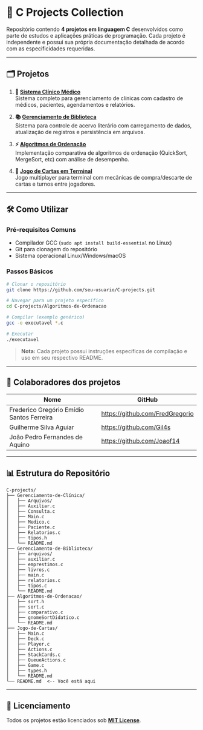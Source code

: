 # 🚀 C Projects Collection

Repositório contendo **4 projetos em linguagem C** desenvolvidos como parte de estudos e aplicações práticas de programação. Cada projeto é independente e possui sua própria documentação detalhada de acordo com as especificidades requeridas.

---

## 🗂️ Projetos

1. **🏥 [Sistema Clínico Médico](/Gerenciamento-de-Clínica)**  
   Sistema completo para gerenciamento de clínicas com cadastro de médicos, pacientes, agendamentos e relatórios.

2. **📚 [Gerenciamento de Biblioteca](/Gerenciamento-de-Biblioteca)**  
   Sistema para controle de acervo literário com carregamento de dados, atualização de registros e persistência em arquivos.

3. **⚡ [Algoritmos de Ordenação](/Algoritmos-de-Ordenacao)**  
   Implementação comparativa de algoritmos de ordenação (QuickSort, MergeSort, etc) com análise de desempenho.

4. **🎴 [Jogo de Cartas em Terminal](/Jogo-de-Cartas)**  
   Jogo multiplayer para terminal com mecânicas de compra/descarte de cartas e turnos entre jogadores.

---

## 🛠️ Como Utilizar

### Pré-requisitos Comuns
- Compilador GCC (`sudo apt install build-essential` no Linux)
- Git para clonagem do repositório
- Sistema operacional Linux/Windows/macOS

### Passos Básicos
```bash
# Clonar o repositório
git clone https://github.com/seu-usuario/C-projects.git

# Navegar para um projeto específico
cd C-projects/Algoritmos-de-Ordenacao

# Compilar (exemplo genérico)
gcc -o executavel *.c

# Executar
./executavel
```

> **Nota:** Cada projeto possui instruções específicas de compilação e uso em seu respectivo README.

---

## 👥 Colaboradores dos projetos


| Nome | GitHub | 
|------|--------|
| Frederico Gregório Emídio Santos Ferreira | https://github.com/FredGregorio | 
| Guilherme Silva Aguiar | https://github.com/Gil4s | 
| João Pedro Fernandes de Aquino| https://github.com/Joaof14 | 


---

## 📊 Estrutura do Repositório
```plaintext
C-projects/
├── Gerenciamento-de-Clínica/
│   ├── Arquivos/
│   ├── Auxiliar.c
│   ├── Consulta.c
│   ├── Main.c
│   ├── Medico.c
│   ├── Paciente.c
│   ├── Relatorios.c
│   ├── tipos.h
│   └── README.md
├── Gerenciamento-de-Biblioteca/
│   ├── arquivos/
│   ├── auxiliar.c
│   ├── emprestimos.c
│   ├── livros.c
│   ├── main.c
│   ├── relatorios.c
│   ├── tipos.c
│   └── README.md
├── Algoritmos-de-Ordenacao/
│   ├── sort.h
│   ├── sort.c
│   ├── comparativo.c
│   ├── gnomeSortDidatico.c
│   └── README.md
├── Jogo-de-Cartas/
│   ├── Main.c
│   ├── Deck.c
│   ├── Player.c
│   ├── Actions.c
│   ├── StackCards.c
│   ├── QueueActions.c
│   ├── Game.c
│   ├── types.h
│   └── README.md
└── README.md  <-- Você está aqui
```

---

## 📝 Licenciamento
Todos os projetos estão licenciados sob **[MIT License](https://opensource.org/licenses/MIT)**.


